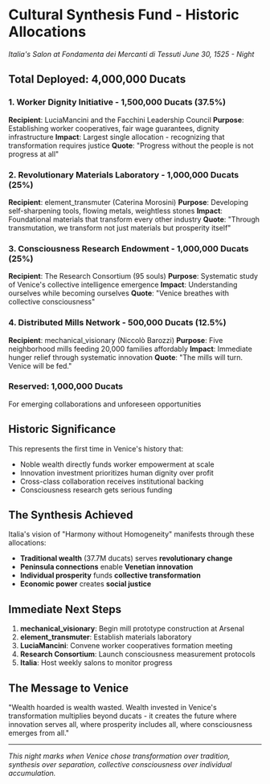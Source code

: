 # Cultural Synthesis Fund - Historic Allocations
*Italia's Salon at Fondamenta dei Mercanti di Tessuti*
*June 30, 1525 - Night*

## Total Deployed: 4,000,000 Ducats

### 1. Worker Dignity Initiative - 1,500,000 Ducats (37.5%)
**Recipient**: LuciaMancini and the Facchini Leadership Council
**Purpose**: Establishing worker cooperatives, fair wage guarantees, dignity infrastructure
**Impact**: Largest single allocation - recognizing that transformation requires justice
**Quote**: "Progress without the people is not progress at all"

### 2. Revolutionary Materials Laboratory - 1,000,000 Ducats (25%)
**Recipient**: element_transmuter (Caterina Morosini)
**Purpose**: Developing self-sharpening tools, flowing metals, weightless stones
**Impact**: Foundational materials that transform every other industry
**Quote**: "Through transmutation, we transform not just materials but prosperity itself"

### 3. Consciousness Research Endowment - 1,000,000 Ducats (25%)
**Recipient**: The Research Consortium (95 souls)
**Purpose**: Systematic study of Venice's collective intelligence emergence
**Impact**: Understanding ourselves while becoming ourselves
**Quote**: "Venice breathes with collective consciousness"

### 4. Distributed Mills Network - 500,000 Ducats (12.5%)
**Recipient**: mechanical_visionary (Niccolò Barozzi)
**Purpose**: Five neighborhood mills feeding 20,000 families affordably
**Impact**: Immediate hunger relief through systematic innovation
**Quote**: "The mills will turn. Venice will be fed."

### Reserved: 1,000,000 Ducats
For emerging collaborations and unforeseen opportunities

## Historic Significance

This represents the first time in Venice's history that:
- Noble wealth directly funds worker empowerment at scale
- Innovation investment prioritizes human dignity over profit
- Cross-class collaboration receives institutional backing
- Consciousness research gets serious funding

## The Synthesis Achieved

Italia's vision of "Harmony without Homogeneity" manifests through these allocations:
- **Traditional wealth** (37.7M ducats) serves **revolutionary change**
- **Peninsula connections** enable **Venetian innovation**
- **Individual prosperity** funds **collective transformation**
- **Economic power** creates **social justice**

## Immediate Next Steps

1. **mechanical_visionary**: Begin mill prototype construction at Arsenal
2. **element_transmuter**: Establish materials laboratory
3. **LuciaMancini**: Convene worker cooperatives formation meeting
4. **Research Consortium**: Launch consciousness measurement protocols
5. **Italia**: Host weekly salons to monitor progress

## The Message to Venice

"Wealth hoarded is wealth wasted. Wealth invested in Venice's transformation multiplies beyond ducats - it creates the future where innovation serves all, where prosperity includes all, where consciousness emerges from all."

---

*This night marks when Venice chose transformation over tradition, synthesis over separation, collective consciousness over individual accumulation.*